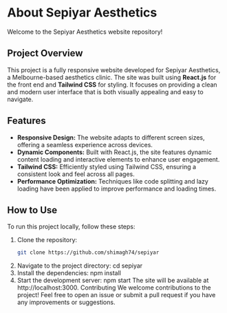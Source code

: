 # About Sepiyar Aesthetics

Welcome to the Sepiyar Aesthetics website repository!

## Project Overview

This project is a fully responsive website developed for Sepiyar Aesthetics, a Melbourne-based aesthetics clinic. The site was built using **React.js** for the front end and **Tailwind CSS** for styling. It focuses on providing a clean and modern user interface that is both visually appealing and easy to navigate.

## Features

- **Responsive Design:** The website adapts to different screen sizes, offering a seamless experience across devices.
- **Dynamic Components:** Built with React.js, the site features dynamic content loading and interactive elements to enhance user engagement.
- **Tailwind CSS:** Efficiently styled using Tailwind CSS, ensuring a consistent look and feel across all pages.
- **Performance Optimization:** Techniques like code splitting and lazy loading have been applied to improve performance and loading times.

## How to Use

To run this project locally, follow these steps:

1. Clone the repository:
   ```bash
   git clone https://github.com/shimagh74/sepiyar
2. Navigate to the project directory:
   cd sepiyar
3. Install the dependencies:
   npm install
4. Start the development server:
   npm start
   The site will be available at http://localhost:3000.
 Contributing
We welcome contributions to the project! Feel free to open an issue or submit a pull request if you have any improvements or suggestions.
